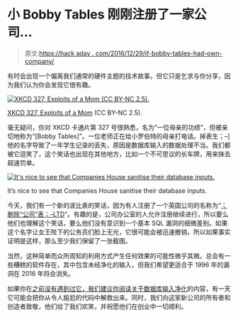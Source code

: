 # 小 Bobby Tables 刚刚注册了一家公司…

> 原文:[https://hack aday . com/2016/12/29/if-bobby-tables-had-own-company/](https://hackaday.com/2016/12/29/if-bobby-tables-had-his-own-company/)

有时会出现一个偏离我们通常的硬件主题的技术故事，但它只是乞求与你分享，因为我们认为你会发现它很有趣。

[![XKCD 327, Exploits of a Mom (CC BY-NC 2.5).](../Images/66db1bd84345ed0b7d16a82c19ee2a45.png)](https://hackaday.com/wp-content/uploads/2016/12/exploits_of_a_mom.png)

[XKCD 327, Exploits of a Mom](https://xkcd.com/327/) (CC BY-NC 2.5).

毫无疑问，你对 XKCD 卡通片第 327 号很熟悉，名为“一位母亲的功绩”，但被亲切地称为“[Bobby Tables]”。一位老师正在给小罗伯特的母亲打电话。掉表生；–]他的名字导致了一年学生记录的丢失，原因是数据库输入的数据处理不当。我们都被它逗笑了，这个笑话也出现在其他地方，比如一个不可思议的长车牌，用来抹去超速罚单。

[![It's nice to see that Companies House sanitise their database inputs.](../Images/e1d5219afc8405c4ed1c4deaf39c3a45.png)](https://hackaday.com/wp-content/uploads/2016/12/companies-house-screenshot.jpg)

It’s nice to see that Companies House sanitise their database inputs.

今天，我们有一个新的波比表的笑话，因为有人注册了一个英国公司的名称为“[；删除“公司”表；–LTD](https://beta.companieshouse.gov.uk/company/10542519)”。有趣的是，公司办公室的人允许注册继续进行，所以要么他们也理解这个笑话，要么他们没有意识到一个基本 SQL 漏洞的细微差别。如果这个名字让女王陛下的公务员们脸上无光，它很可能会被迅速撤销，所以如果事实证明是这样，那么至少我们保留了一张截图。

当然，这种简单而众所周知的利用方式产生任何效果的可能性微乎其微。总会有一些糟糕的软件存在，其中包含未经净化的输入，但我们希望更适合于 1996 年的漏洞在 2016 年将会消失。

如果你在[之前没有遇到过它，我们建议你阅读关于数据库输入净化](http://bobby-tables.com/)的内容，有一天它可能会把你从令人尴尬的代码中解救出来。同时，我们向这家新公司的所有者和创造者致敬，他们给了我们欢笑，并祝愿他们在创业中一切顺利。